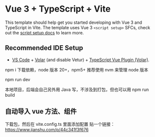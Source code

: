 # Vue 3 + TypeScript + Vite

This template should help get you started developing with Vue 3 and TypeScript in Vite. The template uses Vue 3 `<script setup>` SFCs, check out the [script setup docs](https://v3.vuejs.org/api/sfc-script-setup.html#sfc-script-setup) to learn more.

## Recommended IDE Setup

- [VS Code](https://code.visualstudio.com/) + [Volar](https://marketplace.visualstudio.com/items?itemName=Vue.volar) (and disable Vetur) + [TypeScript Vue Plugin (Volar)](https://marketplace.visualstudio.com/items?itemName=Vue.vscode-typescript-vue-plugin).

npm i 下载依赖，node 版本 20+，npm5+
推荐使用 nvm 来管理 node 版本

npm run dev

本地项目，后端会自己另外用 Java 写，不涉及到打包，但也可以用
npm run build

## 自动导入 vue 方法、组件

下载包，然后在 vite.config.ts 里面添加配置
贴一个链接： https://www.jianshu.com/p/44c341f3f676
